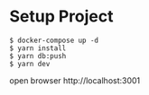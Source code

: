 # Setup Project

```
$ docker-compose up -d
$ yarn install
$ yarn db:push
$ yarn dev
```

open browser http://localhost:3001
